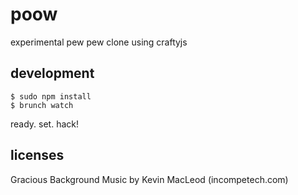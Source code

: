 poow
====

experimental pew pew clone using craftyjs


development
-----------

```
$ sudo npm install
$ brunch watch
```

ready. set. hack!


licenses
--------

Gracious Background Music by Kevin MacLeod (incompetech.com)
